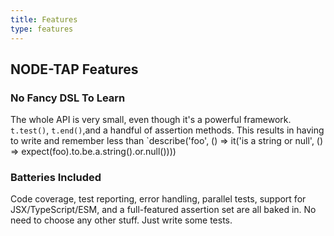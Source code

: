 ```yaml
---
title: Features
type: features
---
```


## NODE-TAP Features

### No Fancy DSL To Learn

The whole API is very small, even though it's a powerful framework. `t.test()`, `t.end()`,and a handful of assertion methods.  This results in having to write and remember less than `describe('foo', () => it('is a string or null', () => expect(foo).to.be.a.string().or.null())))

### Batteries Included

Code coverage, test reporting, error handling, parallel tests, support for JSX/TypeScript/ESM, and a full-featured assertion set are all baked in.  No need to choose any other stuff. Just write some tests.
